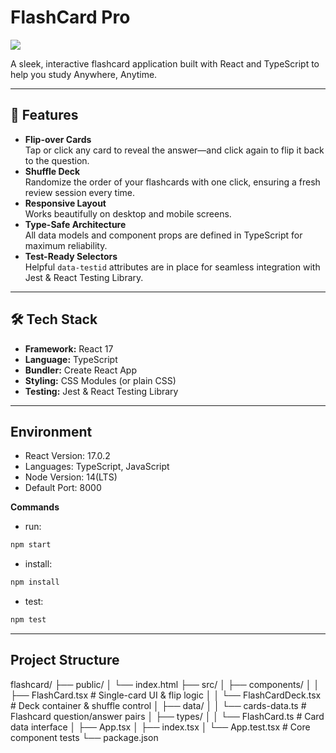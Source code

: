 # FlashCard Pro

![](https://hrcdn.net/s3_pub/istreet-assets/k9tVJN7Ud511KaqA96hndQ/flashcards.gif)

A sleek, interactive flashcard application built with React and TypeScript to help you study Anywhere, Anytime.

---

## 🚀 Features

- **Flip-over Cards**  
  Tap or click any card to reveal the answer—and click again to flip it back to the question.
- **Shuffle Deck**  
  Randomize the order of your flashcards with one click, ensuring a fresh review session every time.
- **Responsive Layout**  
  Works beautifully on desktop and mobile screens.
- **Type-Safe Architecture**  
  All data models and component props are defined in TypeScript for maximum reliability.
- **Test-Ready Selectors**  
  Helpful `data-testid` attributes are in place for seamless integration with Jest & React Testing Library.

---

## 🛠️ Tech Stack

- **Framework:** React 17  
- **Language:** TypeScript  
- **Bundler:** Create React App  
- **Styling:** CSS Modules (or plain CSS)  
- **Testing:** Jest & React Testing Library  

---

## Environment 

- React Version: 17.0.2
- Languages: TypeScript, JavaScript
- Node Version: 14(LTS)
- Default Port: 8000


**Commands**
- run: 
```bash
npm start
```
- install: 
```bash
npm install
```
- test: 
```bash
npm test
```

---
## Project Structure

flashcard/
├── public/
│   └── index.html
├── src/
│   ├── components/
│   │   ├── FlashCard.tsx      # Single-card UI & flip logic
│   │   └── FlashCardDeck.tsx  # Deck container & shuffle control
│   ├── data/
│   │   └── cards-data.ts      # Flashcard question/answer pairs
│   ├── types/
│   │   └── FlashCard.ts       # Card data interface
│   ├── App.tsx
│   ├── index.tsx
│   └── App.test.tsx           # Core component tests
└── package.json
